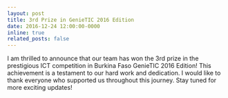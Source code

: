 ```yaml
---
layout: post
title: 3rd Prize in GenieTIC 2016 Edition
date: 2016-12-24 12:00:00-0000
inline: true
related_posts: false
---
```


I am thrilled to announce that our team has won the 3rd prize in the prestigious ICT competition in Burkina Faso GenieTIC 2016 Edition! This achievement is a testament to our hard work and dedication. I would like to thank everyone who supported us throughout this journey. Stay tuned for more exciting updates!
